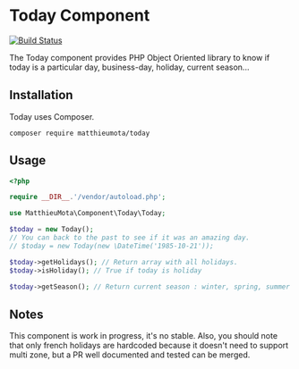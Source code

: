 Today Component
===============

[![Build Status](https://travis-ci.org/matthieumota/today.svg?branch=master)](https://travis-ci.org/matthieumota/today)

The Today component provides PHP Object Oriented library to know if today is a particular day, business-day, holiday, current season...

## Installation

Today uses Composer.

```
composer require matthieumota/today
```

## Usage

```php
<?php

require __DIR__.'/vendor/autoload.php';

use MatthieuMota\Component\Today\Today;

$today = new Today();
// You can back to the past to see if it was an amazing day.
// $today = new Today(new \DateTime('1985-10-21'));

$today->getHolidays(); // Return array with all holidays.
$today->isHoliday(); // True if today is holiday

$today->getSeason(); // Return current season : winter, spring, summer or autumn
```

## Notes

This component is work in progress, it's no stable. Also, you should note that only french holidays are hardcoded because it doesn't need to support multi zone, but a PR well documented and tested can be merged.
